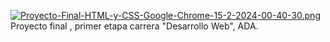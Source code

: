 [![Proyecto-Final-HTML-y-CSS-Google-Chrome-15-2-2024-00-40-30.png](https://i.postimg.cc/gjgjr02T/Proyecto-Final-HTML-y-CSS-Google-Chrome-15-2-2024-00-40-30.png)](https://postimg.cc/0KJPBPmY)
Proyecto final , primer etapa carrera "Desarrollo Web", ADA.
